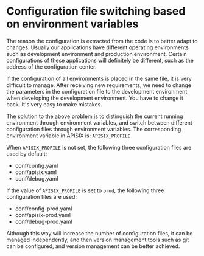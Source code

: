 <!--
#
# Licensed to the Apache Software Foundation (ASF) under one or more
# contributor license agreements.  See the NOTICE file distributed with
# this work for additional information regarding copyright ownership.
# The ASF licenses this file to You under the Apache License, Version 2.0
# (the "License"); you may not use this file except in compliance with
# the License.  You may obtain a copy of the License at
#
#     http://www.apache.org/licenses/LICENSE-2.0
#
# Unless required by applicable law or agreed to in writing, software
# distributed under the License is distributed on an "AS IS" BASIS,
# WITHOUT WARRANTIES OR CONDITIONS OF ANY KIND, either express or implied.
# See the License for the specific language governing permissions and
# limitations under the License.
#
-->

# Configuration file switching based on environment variables

The reason the configuration is extracted from the code is to better adapt to changes. Usually our applications have different
operating environments such as development environment and production environment. Certain configurations of these applications
will definitely be different, such as the address of the configuration center.

If the configuration of all environments is placed in the same file, it is very difficult to manage. After receiving new
requirements, we need to change the parameters in the configuration file to the development environment when developing the
development environment. You have to change it back. It's very easy to make mistakes.

The solution to the above problem is to distinguish the current running environment through environment variables, and switch
between different configuration files through environment variables. The corresponding environment variable in APISIX is: `APISIX_PROFILE`

When `APISIX_PROFILE` is not set, the following three configuration files are used by default:

* conf/config.yaml
* conf/apisix.yaml
* conf/debug.yaml

If the value of `APISIX_PROFILE` is set to `prod`, the following three configuration files are used:

* conf/config-prod.yaml
* conf/apisix-prod.yaml
* conf/debug-prod.yaml

Although this way will increase the number of configuration files, it can be managed independently, and then version management
tools such as git can be configured, and version management can be better achieved.
